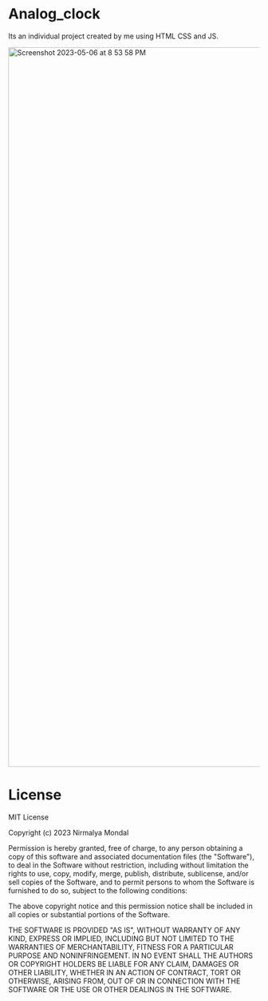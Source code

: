 # Analog_clock
Its an individual project created by me using HTML CSS and JS.

<img width="1440" alt="Screenshot 2023-05-06 at 8 53 58 PM" src="https://user-images.githubusercontent.com/35608135/236662308-8b1e8ac3-bde8-4069-a693-11e31ee976b3.png">

# License
MIT License

Copyright (c) 2023 Nirmalya Mondal

Permission is hereby granted, free of charge, to any person obtaining a copy
of this software and associated documentation files (the "Software"), to deal
in the Software without restriction, including without limitation the rights
to use, copy, modify, merge, publish, distribute, sublicense, and/or sell
copies of the Software, and to permit persons to whom the Software is
furnished to do so, subject to the following conditions:

The above copyright notice and this permission notice shall be included in all
copies or substantial portions of the Software.

THE SOFTWARE IS PROVIDED "AS IS", WITHOUT WARRANTY OF ANY KIND, EXPRESS OR
IMPLIED, INCLUDING BUT NOT LIMITED TO THE WARRANTIES OF MERCHANTABILITY,
FITNESS FOR A PARTICULAR PURPOSE AND NONINFRINGEMENT. IN NO EVENT SHALL THE
AUTHORS OR COPYRIGHT HOLDERS BE LIABLE FOR ANY CLAIM, DAMAGES OR OTHER
LIABILITY, WHETHER IN AN ACTION OF CONTRACT, TORT OR OTHERWISE, ARISING FROM,
OUT OF OR IN CONNECTION WITH THE SOFTWARE OR THE USE OR OTHER DEALINGS IN THE
SOFTWARE.
